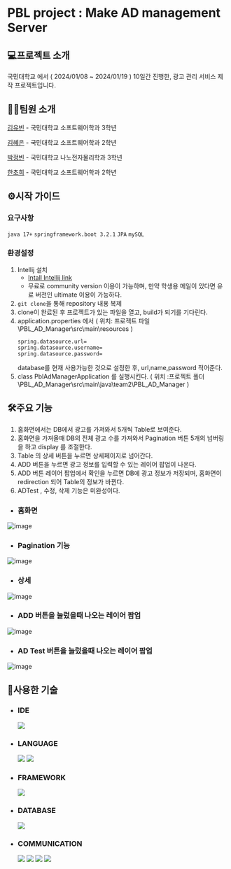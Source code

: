 # PBL project : Make AD management Server

## 💻프로젝트 소개
국민대학교 에서 ( 2024/01/08 ~ 2024/01/19 ) 10일간 진행한, 광고 관리 서비스 제작 프로젝트입니다.

## 🙋‍♂️팀원 소개
[김유빈](github.com/KimYooBin1) - 국민대학교 소프트웨어학과 3학년 

[김혜은](github.com/hyeesw) - 국민대학교 소프트웨어학과 2학년 

[박정빈](https://github.com/obb8923) - 국민대학교 나노전자물리학과 3학년 

[한초희](github.com/cherror) - 국민대학교 소프트웨어학과 2학년 



## ⚙️시작 가이드
   ### 요구사항
   `java 17+`
   `springframework.boot 3.2.1`
   `JPA`
   `mySQL`
   
   ### 환경설정
1. Intellij 설치
     - [Intall Intellij link](https://www.jetbrains.com/idea/)
     - 무료로 community version 이용이 가능하며, 만약 학생용 메일이 있다면 유료 버전인 ultimate 이용이 가능하다.
2. `git clone`을 통해 repository 내용 복제
3. clone이 완료된 후 프로젝트가 있는 파일을 열고, build가 되기를 기다린다.
4. application.properties 에서 ( 위치: 프로젝트 파일\PBL_AD_Manager\src\main\resources )
   ```
   spring.datasource.url=
   spring.datasource.username=
   spring.datasource.password=
   ```
   database를 현재 사용가능한 것으로 설정한 후, url,name,password  적어준다.
5.   class PblAdManagerApplication 를 실행시킨다. ( 위치 :프로젝트 폴더\PBL_AD_Manager\src\main\java\team2\PBL_AD_Manager )

## 🛠️주요 기능
   1. 홈화면에서는 DB에서 광고를 가져와서 5개씩 Table로 보여준다.
   2. 홈화면을 가져올때 DB의 전체 광고 수를 가져와서 Pagination 버튼 5개의 넘버링을 하고 display 를 조절한다.
   3. Table 의 상세 버튼을 누르면 상세페이지로 넘어간다.
   4. ADD 버튼을 누르면 광고 정보를 입력할 수 있는 레이어 팝업이 나온다.
   5. ADD 버튼 레이어 팝업에서 확인을 누르면 DB에 광고 정보가 저장되며, 홈화면이 redirection 되어 Table의 정보가 바뀐다.
   6. ADTest , 수정, 삭제 기능은 미완성이다.
      
   * ### 홈화면
![image](https://github.com/PBL-AD-Management/Backend/assets/59199893/ed3e8d9a-bf37-4834-8416-987fcfe850e4)
   * ### Pagination 기능
![image](https://github.com/PBL-AD-Management/Backend/assets/59199893/47233664-06ab-4980-9c94-d583b1980514)
   * ### 상세
![image](https://github.com/PBL-AD-Management/Backend/assets/59199893/b808e872-a2a2-47a0-815e-8f25a06afbfc)
   * ### ADD 버튼을 눌렀을때 나오는 레이어 팝업
![image](https://github.com/PBL-AD-Management/Backend/assets/59199893/537d3028-4330-4bd0-8693-4087dbcacf35)
   * ### AD Test 버튼을 눌렀을때 나오는 레이어 팝업
![image](https://github.com/PBL-AD-Management/Backend/assets/59199893/415b8150-f9b9-43ca-b4e4-c7563d4bd234)


## 🔗사용한 기술
* ### IDE
  <img src="https://img.shields.io/badge/Intellij-000000?style=for-the-badge&logo=Intellij&logoColor=white">
* ### LANGUAGE
  <img src="https://img.shields.io/badge/java-007396?style=for-the-badge&logo=java&logoColor=white"> <img src="https://img.shields.io/badge/javascript-F7DF1E?style=for-the-badge&logo=javascript&logoColor=black">
* ### FRAMEWORK
  <img src="https://img.shields.io/badge/spring-6DB33F?style=for-the-badge&logo=spring&logoColor=white">
* ### DATABASE
  <img src="https://img.shields.io/badge/mySQL-4479A1?style=for-the-badge&logo=mySQL&logoColor=white">
* ### COMMUNICATION
  <img src="https://img.shields.io/badge/github-181717?style=for-the-badge&logo=github&logoColor=white"> <img src="https://img.shields.io/badge/git-F05032?style=for-the-badge&logo=git&logoColor=white"> <img src="https://img.shields.io/badge/notion-000000?style=for-the-badge&logo=notion&logoColor=white"> <img src="https://img.shields.io/badge/Trello-0052CC?style=for-the-badge&logo=Trello&logoColor=white">
